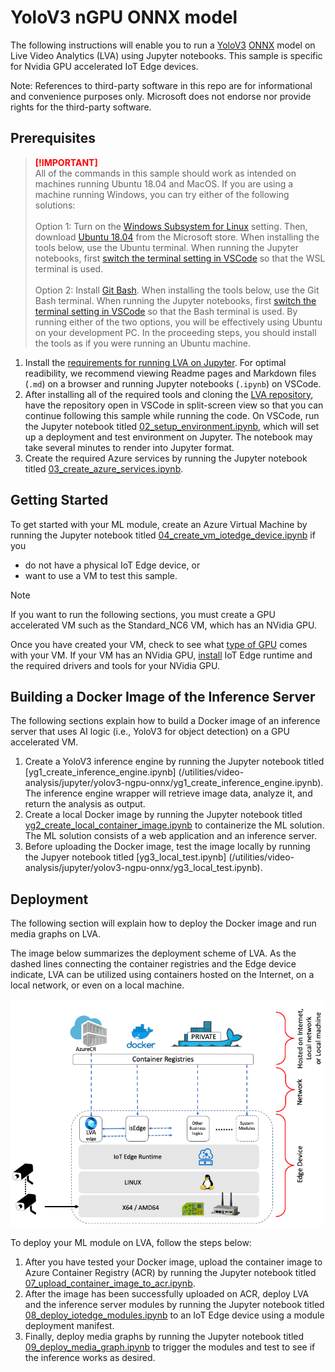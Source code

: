 # YoloV3 nGPU ONNX model
The following instructions will enable you to run a [YoloV3](http://pjreddie.com/darknet/yolo/) [ONNX](http://onnx.ai/) model on Live Video Analytics (LVA) using Jupyter notebooks. This sample is specific for Nvidia GPU accelerated IoT Edge devices. 

Note: References to third-party software in this repo are for informational and convenience purposes only. Microsoft does not endorse nor provide rights for the third-party software.

## Prerequisites
> <span style="color:red; font-weight:bold"> [!IMPORTANT] </span>  
> All of the commands in this sample should work as intended on machines running Ubuntu 18.04 and MacOS. If you are using a machine running Windows, you can try either of the following solutions:
> <br><br>Option 1: Turn on the [Windows Subsystem for Linux](https://code.visualstudio.com/remote-tutorials/wsl/enable-wsl) setting. Then, download [Ubuntu 18.04](https://docs.microsoft.com/en-us/windows/wsl/install-win10#install-your-linux-distribution-of-choice) from the Microsoft store. When installing the tools below, use the Ubuntu terminal. When running the Jupyter notebooks, first  [switch the terminal setting in VSCode](https://code.visualstudio.com/docs/editor/integrated-terminal) so that the WSL terminal is used.
> <br><br>Option 2: Install [Git Bash](https://git-scm.com/downloads). When installing the tools below, use the Git Bash terminal. When running the Jupyter notebooks, first [switch the terminal setting in VSCode](https://code.visualstudio.com/docs/editor/integrated-terminal) so that the Bash terminal is used. 
> By running either of the two options, you will be effectively using Ubuntu on your development PC. In the proceeding steps, you should install the tools as if you were running an Ubuntu machine.

1. Install the [requirements for running LVA on Jupyter](/utilities/video-analysis/jupyter/01_requirements.md). For optimal readibility, we recommend viewing Readme pages and Markdown files (`.md`) on a browser and running Jupyter notebooks (`.ipynb`) on VSCode.
2. After installing all of the required tools and cloning the [LVA repository](/../../), have the repository open in VSCode in split-screen view so that you can continue following this sample while running the code. On VSCode, run the Jupyter notebook titled [02_setup_environment.ipynb](/utilities/video-analysis/jupyter/02_setup_environment.ipynb), which will set up a deployment and test environment on Jupyter. The notebook may take several minutes to render into Jupyter format.
3. Create the required Azure services by running the Jupyter notebook titled [03_create_azure_services.ipynb](/utilities/video-analysis/jupyter/03_create_azure_services.ipynb).

## Getting Started
<!--
    Change the following steps depending on the kind of sample: CPU (/utilities/video-analysis/jupyter/05_install_iotedge_runtime_cpu.md) or GPU (/utilities/video-analysis/jupyter/06_install_iotedge_runtime_gpu.md)
-->
To get started with your ML module, create an Azure Virtual Machine by running the Jupyter notebook titled [04_create_vm_iotedge_device.ipynb](/utilities/video-analysis/jupyter/04_create_vm_iotedge_device.ipynb) if you
* do not have a physical IoT Edge device, or 
* want to use a VM to test this sample.

> [!NOTE]
> If you want to run the following sections, you must create a GPU accelerated VM such as the Standard_NC6 VM, which has an NVidia GPU.

Once you have created your VM, check to see what [type of GPU](https://docs.microsoft.com/en-us/azure/virtual-machines/sizes-gpu?toc=/azure/virtual-machines/linux/toc.json&bc=/azure/virtual-machines/linux/breadcrumb/toc.json) comes with your VM. If your VM has an NVidia GPU, [install](/utilities/video-analysis/jupyter/06_install_iotedge_runtime_gpu.md) IoT Edge runtime and the required drivers and tools for your NVidia GPU. 

## Building a Docker Image of the Inference Server
<!--
    Change the following steps based on specific instructions.
-->
The following sections explain how to build a Docker image of an inference server that uses AI logic (i.e., YoloV3 for object detection) on a GPU accelerated VM.
1. Create a YoloV3 inference engine by running the Jupyter notebook titled [yg1_create_inference_engine.ipynb] (/utilities/video-analysis/jupyter/yolov3-ngpu-onnx/yg1_create_inference_engine.ipynb). The inference engine wrapper will retrieve image data, analyze it, and return the analysis as output.
2. Create a local Docker image by running the Jupyter notebook titled [yg2_create_local_container_image.ipynb](/utilities/video-analysis/jupyter/yolov3-ngpu-onnx/yg2_create_local_container_image.ipynb) to containerize the ML solution. The ML solution consists of a web application and an inference server.
3. Before uploading the Docker image, test the image locally by running the Jupyer notebook titled [yg3_local_test.ipynb] (/utilities/video-analysis/jupyter/yolov3-ngpu-onnx/yg3_local_test.ipynb).

## Deployment
The following section will explain how to deploy the Docker image and run media graphs on LVA. 

The image below summarizes the deployment scheme of LVA. As the dashed lines connecting the container registries and the Edge device indicate, LVA can be utilized using containers hosted on the Internet, on a local network, or even on a local machine.

<img src="../documents/_architecture.png" width=500px/>  

To deploy your ML module on LVA, follow the steps below:

1. After you have tested your Docker image, upload the container image to Azure Container Registry (ACR) by running the Jupyter notebook titled [07_upload_container_image_to_acr.ipynb](/utilities/video-analysis/jupyter/07_upload_container_image_to_acr.ipynb). 
2. After the image has been successfully uploaded on ACR, deploy LVA and the inference server modules by running the Jupyter notebook titled [08_deploy_iotedge_modules.ipynb](/utilities/video-analysis/jupyter/08_deploy_iotedge_modules.ipynb) to an IoT Edge device using a module deployment manifest. 
3. Finally, deploy media graphs by running the Jupyter notebook titled [09_deploy_media_graph.ipynb](/utilities/video-analysis/jupyter/09_deploy_media_graph.ipynb) to trigger the modules and test to see if the inference works as desired.